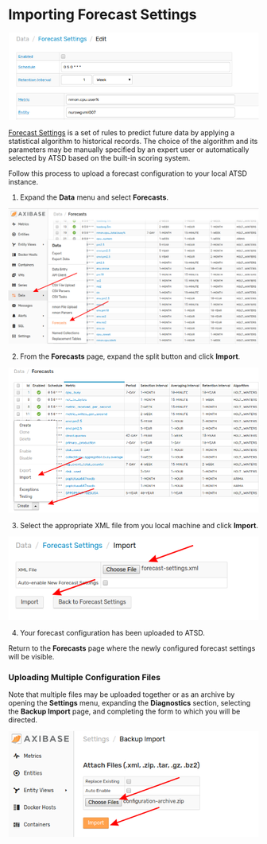 # Importing Forecast Settings

![](images/forecast-title.png)

[Forecast Settings](https://github.com/axibase/atsd/tree/master/forecasting) is a set of rules to predict future data by applying a statistical algorithm to historical records.  The choice of the algorithm and its parameters may be manually specified by an expert user or automatically selected by ATSD based on the built-in scoring system.

Follow this process to upload a forecast configuration to your local ATSD instance.

1. Expand the **Data** menu and select **Forecasts**.

![](images/forecast-1.png)

2. From the **Forecasts** page, expand the split button and click **Import**.

![](images/forecast-2.png)

3. Select the appropriate XML file from you local machine and click **Import**.

![](images/forecast-3.png)

4. Your forecast configuration has been uploaded to ATSD.

Return to the **Forecasts** page where the newly configured forecast settings will be visible.

### Uploading Multiple Configuration Files

Note that multiple files may be uploaded together or as an archive by opening the **Settings** menu, expanding the **Diagnostics** section, selecting the **Backup Import** page, and completing the form to which you will be directed.

![](images/backup-import.png)
